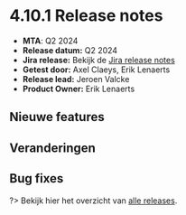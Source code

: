 # 4.10.1 Release notes

* **MTA**: Q2 2024
* **Release datum:** Q2 2024
* **Jira release:** Bekijk de [Jira release notes](https://jira.antwerpen.be/secure/ReleaseNote.jspa?projectId=14114&version=17111)
* **Getest door:** Axel Claeys, Erik Lenaerts
* **Release lead:** Jeroen Valcke
* **Product Owner:** Erik Lenaerts

## Nieuwe features

## Veranderingen

## Bug fixes

?> Bekijk hier het overzicht van [alle releases](/RELEASE).
